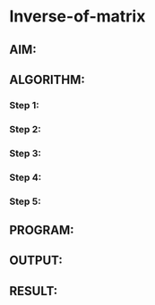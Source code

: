 # Inverse-of-matrix

## AIM:

## ALGORITHM:
### Step 1:
### Step 2:
### Step 3:
### Step 4:
### Step 5:


## PROGRAM:

## OUTPUT:

## RESULT:
